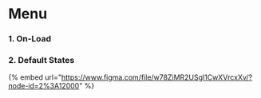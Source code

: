 # Menu

### 1. On-Load 

### 2. Default States

{% embed url="https://www.figma.com/file/w78ZiMR2USgl1CwXVrcxXv/?node-id=2%3A12000" %}



